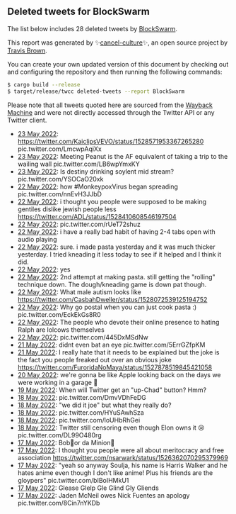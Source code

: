 ## Deleted tweets for BlockSwarm

The list below includes 28 deleted tweets by
[BlockSwarm](https://twitter.com/BlockSwarm).



This report was generated by ✨[cancel-culture](https://github.com/travisbrown/cancel-culture)✨,
an open source project by [Travis Brown](https://twitter.com/travisbrown).

You can create your own updated version of this document by checking out and configuring the
repository and then running the following commands:

```bash
$ cargo build --release
$ target/release/twcc deleted-tweets --report BlockSwarm
```

Please note that all tweets quoted here are sourced from the
[Wayback Machine](https://web.archive.org) and were not directly accessed through the Twitter API or
any Twitter client.

* [23 May 2022](https://web.archive.org/web/20220523031703/https://twitter.com/BlockSwarm/status/1528575490642132993): https://twitter.com/KaiclipsVEVO/status/1528571953367265280  pic.twitter.com/LmcwpAqiXx <!--1528575490642132993-->
* [23 May 2022](https://web.archive.org/web/20220523024323/https://twitter.com/BlockSwarm/status/1528567173660172289): Meeting Peanut is the AF equivalent of taking a trip to the wailing wall pic.twitter.com/LB6wpYmxKY <!--1528567173660172289-->
* [23 May 2022](https://web.archive.org/web/20220523010835/https://twitter.com/BlockSwarm/status/1528543201467981824): Is destiny drinking soylent mid stream? pic.twitter.com/YSOCaO20xk <!--1528543201467981824-->
* [22 May 2022](https://web.archive.org/web/20220522224654/https://twitter.com/BlockSwarm/status/1528507657740500993): how  #MonkeypoxVirus  began spreading pic.twitter.com/nnEvH3JJbD <!--1528507657740500993-->
* [22 May 2022](https://web.archive.org/web/20220522221234/https://twitter.com/BlockSwarm/status/1528498856866070534): i thought you people were supposed to be making gentiles dislike jewish people less https://twitter.com/ADL/status/1528410608546197504 <!--1528498856866070534-->
* [22 May 2022](https://web.archive.org/web/20220522220722/https://twitter.com/BlockSwarm/status/1528497632238346241): pic.twitter.com/rUeT72shuz <!--1528497632238346241-->
* [22 May 2022](https://web.archive.org/web/20220522220531/https://twitter.com/BlockSwarm/status/1528497088463503360): i have a really bad habit of having 2-4 tabs open with audio playing <!--1528497088463503360-->
* [22 May 2022](https://web.archive.org/web/20220522214958/https://twitter.com/BlockSwarm/status/1528493306908393474): sure. i made pasta yesterday and it was much thicker yesterday. I tried kneading it less today to see if it helped and I think it did. <!--1528493306908393474-->
* [22 May 2022](https://web.archive.org/web/20220522214511/https://twitter.com/BlockSwarm/status/1528492105009664000): yes <!--1528492105009664000-->
* [22 May 2022](https://web.archive.org/web/20220522214354/https://twitter.com/BlockSwarm/status/1528491636862464000): 2nd attempt at making pasta. still getting the "rolling" technique down. The dough/kneading game is down pat though. <!--1528491636862464000-->
* [22 May 2022](https://web.archive.org/web/20220522211127/https://twitter.com/BlockSwarm/status/1528483635950649345): What male autism looks like https://twitter.com/CasbahDweller/status/1528072539125194752 <!--1528483635950649345-->
* [22 May 2022](https://web.archive.org/web/20220522210435/https://twitter.com/BlockSwarm/status/1528481910124691456): Why go postal when you can just cook pasta :) pic.twitter.com/EckEkGs8R0 <!--1528481910124691456-->
* [22 May 2022](https://web.archive.org/web/20220522151611/https://twitter.com/BlockSwarm/status/1528393093468549120): The people who devote their online presence to hating Ralph are lolcows themselves <!--1528393093468549120-->
* [22 May 2022](https://web.archive.org/web/20220522030702/https://twitter.com/BlockSwarm/status/1528210560600481792): pic.twitter.com/445DxMSdNw <!--1528210560600481792-->
* [21 May 2022](https://web.archive.org/web/20220521215105/https://twitter.com/BlockSwarm/status/1528131089612562434): didnt even bat an eye pic.twitter.com/5ErrGZfpKM <!--1528131089612562434-->
* [21 May 2022](https://web.archive.org/web/20220521052145/https://twitter.com/BlockSwarm/status/1527882246534926336): I really hate that it needs to be explained but the joke is the fact you people freaked out over an obvious joke https://twitter.com/FuroridaNoMaya/status/1527878519845421058 <!--1527882246534926336-->
* [20 May 2022](https://web.archive.org/web/20220520042217/https://twitter.com/BlockSwarm/status/1527504790548357121): we're gonna be like Apple looking back on the days we were working in a garage 🕺 <!--1527504790548357121-->
* [19 May 2022](https://web.archive.org/web/20220519012413/https://twitter.com/BlockSwarm/status/1527096926717583360): When will Twitter get an "up-Chad" button? Hmm? <!--1527096926717583360-->
* [18 May 2022](https://web.archive.org/web/20220518185208/https://twitter.com/BlockSwarm/status/1526998870902947841): pic.twitter.com/DmvVDhFeDG <!--1526998870902947841-->
* [18 May 2022](https://web.archive.org/web/20220518173507/https://twitter.com/BlockSwarm/status/1526979640329396224): "we did it joe" but what they really do? <!--1526979640329396224-->
* [18 May 2022](https://web.archive.org/web/20220518160629/https://twitter.com/BlockSwarm/status/1526957245791195136): pic.twitter.com/HYuSAwhSza <!--1526957245791195136-->
* [18 May 2022](https://web.archive.org/web/20220518145451/https://twitter.com/BlockSwarm/status/1526939120345415683): pic.twitter.com/loUHbRhGei <!--1526939120345415683-->
* [18 May 2022](https://web.archive.org/web/20220518000228/https://twitter.com/BlockSwarm/status/1526714726952099842): Twitter still censoring even though Elon owns it 😢 pic.twitter.com/DL99O480rg <!--1526714726952099842-->
* [17 May 2022](https://web.archive.org/web/20220517234341/https://twitter.com/BlockSwarm/status/1526709958414409728): Bob🧀or da Minion🍌 <!--1526709958414409728-->
* [17 May 2022](https://web.archive.org/web/20220517151135/https://twitter.com/BlockSwarm/status/1526580971738435587): I thought you people were all about meritocracy and free association https://twitter.com/nsarwark/status/1526362070295379969 <!--1526580971738435587-->
* [17 May 2022](https://web.archive.org/web/20220517061823/https://twitter.com/BlockSwarm/status/1526446869395787777): "yeah so anyway Soulja, his name is Harris Walker and he hates anime even though I don't like anime! Plus his friends are the gloypers" pic.twitter.com/bIBoIHMkU1 <!--1526446869395787777-->
* [17 May 2022](https://web.archive.org/web/20220517061623/https://twitter.com/BlockSwarm/status/1526446444739235841): Glease Glelp Gle Glind Gly Gliends <!--1526446444739235841-->
* [17 May 2022](https://web.archive.org/web/20220517053146/https://twitter.com/BlockSwarm/status/1526433827924676611): Jaden McNeil owes Nick Fuentes an apology pic.twitter.com/8Cin7nYKDb <!--1526433827924676611-->
